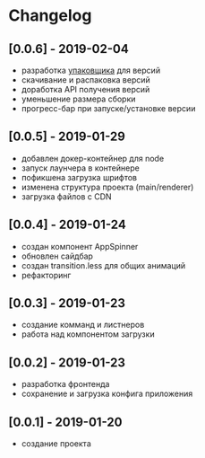 # Changelog

## [0.0.6] - 2019-02-04

- разработка [упаковщика](https://github.com/seniorcote/minecraft-version-packager) для версий
- скачивание и распаковка версий
- доработка API получения версий
- уменьшение размера сборки
- прогресс-бар при запуске/установке версии

## [0.0.5] - 2019-01-29

- добавлен докер-контейнер для node
- запуск лаунчера в контейнере
- пофикшена загрузка шрифтов
- изменена структура проекта (main/renderer)
- загрузка файлов с CDN

## [0.0.4] - 2019-01-24

- создан компонент AppSpinner
- обновлен сайдбар
- создан transition.less для общих анимаций
- рефакторинг

## [0.0.3] - 2019-01-23

- создание комманд и листнеров
- работа над компонентом загрузки

## [0.0.2] - 2019-01-23

- разработка фронтенда
- сохранение и загрузка конфига приложения

## [0.0.1] - 2019-01-20

- создание проекта
